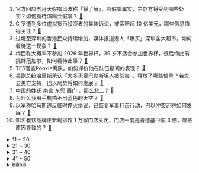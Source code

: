 1. 官方回应五月天假唱风波称「将了解」，若假唱属实，主办方将受到哪些处罚？如何看待演唱会假唱？ [:link:](https://www.zhihu.com/question/633116674)
2. C 罗遭到多位虚拟货币投资者的集体诉讼，被索赔超 10 亿美元，哪些信息值得关注？ [:link:](https://www.zhihu.com/question/633120735)
3. 过境至深圳的香港民众持续增加，媒体报道港人「爆买」深圳各大超市，如何看待这一现象？ [:link:](https://www.zhihu.com/question/632097505)
4. 梅西称大概率不参加 2026 年世界杯，39 岁不适合参加世界杯，很后悔此前挑衅范加尔，如何看待此事？ [:link:](https://www.zhihu.com/question/632951261)
5. TES官宣Rookie离队，如何评价他在队伍期间的表现？ [:link:](https://www.zhihu.com/question/632982257)
6. 美副总统哈里斯承认「太多无辜巴勒斯坦人被杀害」，释放了哪些信号？若失去美方支持，巴以局势将如何发展？ [:link:](https://www.zhihu.com/question/633118015)
7. 中国的姓氏 南宫 东郭 西门 ，那么北__？ [:link:](https://www.zhihu.com/question/49103234)
8. 为什么我用手机拍不出蓝色的天空？ [:link:](https://www.zhihu.com/question/632734887)
9. 以军称哈马斯违反临时停火协议，已恢复军事打击行动，巴以冲突还将如何发展？ [:link:](https://www.zhihu.com/question/632790367)
10. 知名餐饮品牌正新鸡排超 1 万家门店关闭，门店一度是肯德基中国 3 倍，哪些原因导致的？ [:link:](https://www.zhihu.com/question/633100779)
<details>
<summary>11 ~ 20</summary>

11. 曹操生性多疑，连他的儿子曹丕见他都要事先报备，为什么典韦却不用，甚至可以披甲带刀面见？ [:link:](https://www.zhihu.com/question/632775346)
12. faker是否稳坐《英雄联盟》第一人? [:link:](https://www.zhihu.com/question/353748344)
13. 为什么人们游戏里喜欢挑战性设计，而现实中更喜欢呆在舒适圈里？ [:link:](https://www.zhihu.com/question/616225074)
14. 有哪些食物适合当下酒菜？ [:link:](https://www.zhihu.com/question/619447732)
15. 美剧中的外国人一顿饭只吃了个三明治就行了，他们饭量真的那么小吗？ [:link:](https://www.zhihu.com/question/27162329)
16. 经过阿里大规模服务宕机，滴滴宕机之后大厂高管能意识到码农的价值吗? [:link:](https://www.zhihu.com/question/632927474)
17. 支付宝上的车险比价靠谱吗？ 怎么买车险才最划算？ [:link:](https://www.zhihu.com/question/632839006)
18. 卫健委称目前流行的急性呼吸道疾病均由已知病原体引起，未发现新发传染病，有哪些注意事项？ [:link:](https://www.zhihu.com/question/632971578)
19. 近期不少年轻人离婚时选择了跟拍服务和办离婚 party，当今社会对于离婚的态度有什么变化？ [:link:](https://www.zhihu.com/question/633112209)
20. 与消费疲软呼应的是人们更爱攒钱了，2023 年的「攒钱」行为有什么新的趋势？ [:link:](https://www.zhihu.com/question/630156525)
</details>
<details>
<summary>21 ~ 30</summary>

21. 二战中看似“慵懒散漫”的美军，战斗力如此强悍，全是因为武器精良吗？ [:link:](https://www.zhihu.com/question/628652174)
22. 足坛历史上有哪些树挪死，人挪活的转会案例？ [:link:](https://www.zhihu.com/question/631728669)
23. 如何评价章若楠、白宇帆主演的漫改电影《照明商店》？ [:link:](https://www.zhihu.com/question/632016531)
24. 女人最漂亮最有魅力的年龄是多少岁？ [:link:](https://www.zhihu.com/question/630921473)
25. 2023 年，企业在招聘上更注重什么？高薪招聘人才的情况还存在吗？ [:link:](https://www.zhihu.com/question/632472699)
26. 能分享一张你的相册里的天空吗？ [:link:](https://www.zhihu.com/question/632952689)
27. 令狐冲为什么一直不给六猴儿报仇？ [:link:](https://www.zhihu.com/question/556020025)
28. 发现自己真的很不擅长人际交往怎么办？ [:link:](https://www.zhihu.com/question/632022060)
29. 有什么理论上的终极办法可以消灭FPS类外挂吗？ [:link:](https://www.zhihu.com/question/328401579)
30. 2023年公考报考人数继续攀高，为什么越来越多的人追求「上岸」？ [:link:](https://www.zhihu.com/question/631330318)
</details>
<details>
<summary>31 ~ 40</summary>

31. 为什么steam上有的单机游戏也需要更新？ [:link:](https://www.zhihu.com/question/624364060)
32. 可以分享你最满意的一张照片吗？ [:link:](https://www.zhihu.com/question/623948087)
33. 第 8 届全国十佳公诉人首次亮相，该荣誉意味着什么？哪些信息值得关注？ [:link:](https://www.zhihu.com/question/632809005)
34. 如何评价 2023 ICPC 济南站？ [:link:](https://www.zhihu.com/question/631214119)
35. 为什么冬泳时不会失温？ [:link:](https://www.zhihu.com/question/631813252)
36. 香港人真的会为了工作像《新闻女王》中的人物那么拼命吗? [:link:](https://www.zhihu.com/question/631332436)
37. 造成碳酸锂期货续创新低的原因是什么？ [:link:](https://www.zhihu.com/question/631400082)
38. 2023年哪些行业的offer发的最多？2024年会继续火下去吗？ [:link:](https://www.zhihu.com/question/631330213)
39. 如何看待有可能会在足球比赛中引入的橙牌？ [:link:](https://www.zhihu.com/question/632429885)
40. 为什么《原神》芙宁娜的天赋素材是骗骗花花蜜而不是枫丹特产呢？ [:link:](https://www.zhihu.com/question/630835778)
</details>
<details>
<summary>41 ~ 50</summary>

41. 你遇到的最抠的人是什么样的 ？ [:link:](https://www.zhihu.com/question/268016841)
42. 为什么要给孩子科普？ [:link:](https://www.zhihu.com/question/322224934)
43. 未来什么时候手机的性能可以取代电脑？ [:link:](https://www.zhihu.com/question/627567122)
44. 特斯拉 Cybertruck 纯电皮卡上架：起售价 60990 美元，哪些配置值得关注？它的性能如何？ [:link:](https://www.zhihu.com/question/632755051)
45. 哪些方法可以改善职场人际关系？ [:link:](https://www.zhihu.com/question/630516074)
46. 你有没有觉得越来越多电影滥用方言拍，很影响观感？ [:link:](https://www.zhihu.com/question/632514592)
47. 《涉过愤怒的海》为什么老金看到女儿的尸体后，第一反应会呕吐？ [:link:](https://www.zhihu.com/question/632088907)
48. 如何评价2023剧场版《名侦探柯南：黑铁的鱼影》? [:link:](https://www.zhihu.com/question/632559516)
49. 工作很不舒服，怎么破局？ [:link:](https://www.zhihu.com/question/632364288)
50. 孩子哭的时候，不管他，他哭累了会不会就不哭了？ [:link:](https://www.zhihu.com/question/428651537)
</details><details>
<summary>bilibili</summary>

</details>